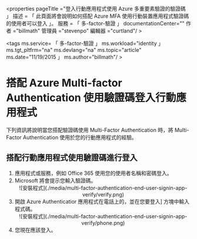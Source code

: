 <properties 
    pageTitle ="登入行動應用程式使用 Azure 多重要素驗證的驗證碼 」 
    描述 = 「 此頁面將會說明如何搭配 Azure MFA 使用行動裝置應用程式驗證碼的使用者可以登入 」。 
    服務 = 「 多-factor-驗證 」 
    documentationCenter="" 
    作者 ="billmath" 
    管理員 ="stevenpo" 
    編輯器 ="curtland"/ >

<tags 
    ms.service= 「 多-factor-驗證 」 
    ms.workload="identity 」 
    ms.tgt_pltfrm="na" 
    ms.devlang="na" 
    ms.topic="article" 
    ms.date="11/19/2015 」 
    ms.author="billmath"/ >

# 搭配 Azure Multi-factor Authentication 使用驗證碼登入行動應用程式

下列資訊將說明當您搭配驗證碼使用 Multi-Factor Authentication 時，將 Multi-Factor Authentication 使用於您的行動應用程式的經驗。

## 搭配行動應用程式使用驗證碼進行登入

<ol>

<li>應用程式或服務，例如 Office 365 使用您的使用者名稱和密碼登入。</li>
<li>Microsoft 將會提示您輸入驗證碼。</li>


<center>![安裝程式](./media/multi-factor-authentication-end-user-signin-app-verify/verify.png)</center>

<li>開啟 Azure Authenticatior 應用程式在電話上的，並在您要登入] 方塊中輸入程式碼。</li>

<center>![安裝程式](./media/multi-factor-authentication-end-user-signin-app-verify/phone.png)</center>


<li>您現在應該登入。</li>







